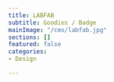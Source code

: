 ```yaml
---
title: LABFAB
subtitle: Goodies / Badge
mainImage: "/cms/labfab.jpg"
sections: []
featured: false
categories:
- Design

---
```


